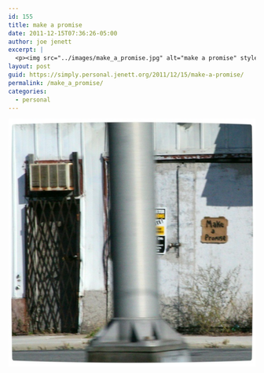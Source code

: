 ```yaml
---
id: 155
title: make a promise
date: 2011-12-15T07:36:26-05:00
author: joe jenett
excerpt: |
  <p><img src="../images/make_a_promise.jpg" alt="make a promise" style="border:none;" /></p>
layout: post
guid: https://simply.personal.jenett.org/2011/12/15/make-a-promise/
permalink: /make_a_promise/
categories:
  - personal
---
```

<img src="../images/make_a_promise.jpg" alt="make a promise" style="border:none;" />